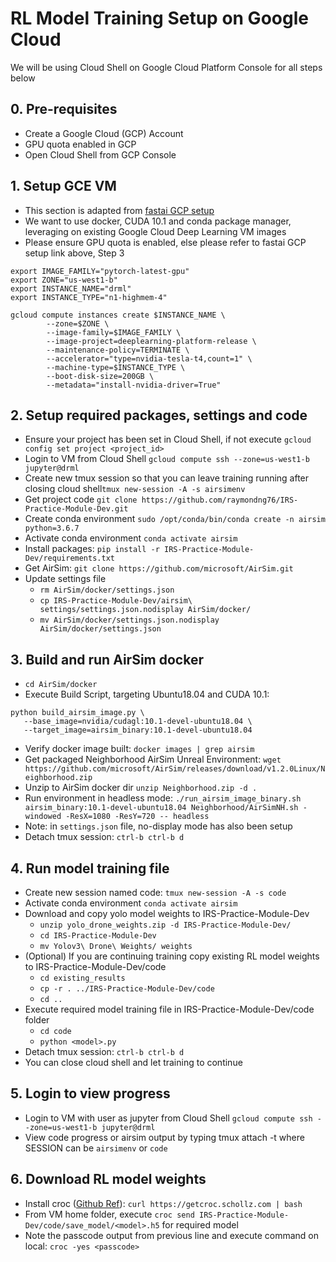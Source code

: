 # RL Model Training Setup on Google Cloud

We will be using Cloud Shell on Google Cloud Platform Console for all steps below

## 0. Pre-requisites
- Create a Google Cloud (GCP) Account
- GPU quota enabled in GCP
- Open Cloud Shell from GCP Console

## 1. Setup GCE VM
- This section is adapted from [fastai GCP setup](https://course.fast.ai/start_gcp.html)
- We want to use docker, CUDA 10.1 and conda package manager, leveraging on existing Google Cloud Deep Learning VM images
- Please ensure GPU quota is enabled, else please refer to fastai GCP setup link above, Step 3

```
export IMAGE_FAMILY="pytorch-latest-gpu"
export ZONE="us-west1-b"
export INSTANCE_NAME="drml"
export INSTANCE_TYPE="n1-highmem-4"

gcloud compute instances create $INSTANCE_NAME \
        --zone=$ZONE \
        --image-family=$IMAGE_FAMILY \
        --image-project=deeplearning-platform-release \
        --maintenance-policy=TERMINATE \
        --accelerator="type=nvidia-tesla-t4,count=1" \
        --machine-type=$INSTANCE_TYPE \
        --boot-disk-size=200GB \
        --metadata="install-nvidia-driver=True"
```

## 2. Setup required packages, settings and code
- Ensure your project has been set in Cloud Shell, if not execute `gcloud config set project <project_id>`
- Login to VM from Cloud Shell `gcloud compute ssh --zone=us-west1-b jupyter@drml`
- Create new tmux session so that you can leave training running after closing cloud shell`tmux new-session -A -s airsimenv`
- Get project code `git clone https://github.com/raymondng76/IRS-Practice-Module-Dev.git`
- Create conda environment `sudo /opt/conda/bin/conda create -n airsim python=3.6.7`
- Activate conda environment `conda activate airsim`
- Install packages: `pip install -r IRS-Practice-Module-Dev/requirements.txt`
- Get AirSim: `git clone https://github.com/microsoft/AirSim.git`
- Update settings file
    - `rm AirSim/docker/settings.json`
    - `cp IRS-Practice-Module-Dev/airsim\ settings/settings.json.nodisplay AirSim/docker/`
    - `mv AirSim/docker/settings.json.nodisplay AirSim/docker/settings.json`

## 3. Build and run AirSim docker
- `cd AirSim/docker`
- Execute Build Script, targeting Ubuntu18.04 and CUDA 10.1:
```
python build_airsim_image.py \
   --base_image=nvidia/cudagl:10.1-devel-ubuntu18.04 \
   --target_image=airsim_binary:10.1-devel-ubuntu18.04
```
- Verify docker image built: `docker images | grep airsim`
- Get packaged Neighborhood AirSim Unreal Environment: `wget https://github.com/microsoft/AirSim/releases/download/v1.2.0Linux/Neighborhood.zip`
- Unzip to AirSim docker dir `unzip Neighborhood.zip -d .`
- Run environment in headless mode: `./run_airsim_image_binary.sh airsim_binary:10.1-devel-ubuntu18.04 Neighborhood/AirSimNH.sh -windowed -ResX=1080 -ResY=720 -- headless`
- Note: in `settings.json` file, no-display mode has also been setup
- Detach tmux session: `ctrl-b ctrl-b d`

## 4. Run model training file
- Create new session named code: `tmux new-session -A -s code`
- Activate conda environment `conda activate airsim`
- Download and copy yolo model weights to IRS-Practice-Module-Dev
    - `unzip yolo_drone_weights.zip -d IRS-Practice-Module-Dev/`
    - `cd IRS-Practice-Module-Dev`
    - `mv Yolov3\ Drone\ Weights/ weights`
- (Optional) If you are continuing training copy existing RL model weights to IRS-Practice-Module-Dev/code
    - `cd existing_results`
    - `cp -r . ../IRS-Practice-Module-Dev/code`
    - `cd ..`
- Execute required model training file in IRS-Practice-Module-Dev/code folder
    - `cd code`
    - `python <model>.py`
- Detach tmux session: `ctrl-b ctrl-b d`
- You can close cloud shell and let training to continue

## 5. Login to view progress
- Login to VM with user as jupyter from Cloud Shell `gcloud compute ssh --zone=us-west1-b jupyter@drml`
- View code progress or airsim output by typing tmux attach -t <SESSION> where SESSION can be `airsimenv` or `code`

## 6. Download RL model weights
- Install croc ([Github Ref](https://github.com/schollz/croc)): `curl https://getcroc.schollz.com | bash`
- From VM home folder, execute `croc send IRS-Practice-Module-Dev/code/save_model/<model>.h5` for required model
- Note the passcode output from previous line and execute command on local: `croc -yes <passcode>`
